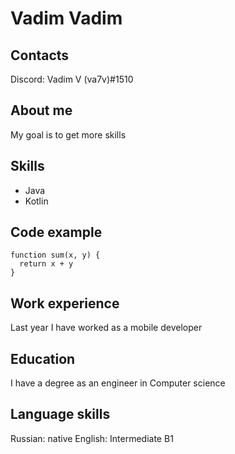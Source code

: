 # Vadim Vadim
## Contacts
Discord: Vadim V (va7v)#1510
## About me
My goal is to get more skills
## Skills
* Java
* Kotlin
## Code example
```
function sum(x, y) {
  return x + y
}
```
## Work experience
Last year I have worked as a mobile developer
## Education
I have a degree as an engineer in Computer science
## Language skills
Russian: native
English: Intermediate B1
